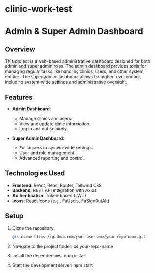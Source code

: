 # clinic-work-test
# Admin & Super Admin Dashboard

## Overview

This project is a web-based administrative dashboard designed for both admin and super admin roles. The admin dashboard provides tools for managing regular tasks like handling clinics, users, and other system entities. The super admin dashboard allows for higher-level control, including system-wide settings and administrative oversight.

## Features

- **Admin Dashboard**:
  - Manage clinics and users.
  - View and update clinic information.
  - Log in and out securely.

- **Super Admin Dashboard**:
  - Full access to system-wide settings.
  - User and role management.
  - Advanced reporting and control.

## Technologies Used

- **Frontend**: React, React Router, Tailwind CSS
- **Backend**: REST API integration with Axios
- **Authentication**: Token-based (JWT)
- **Icons**: React Icons (e.g., FaUsers, FaSignOutAlt)

## Setup

1. Clone the repository:
   ```bash
   git clone https://github.com/your-username/your-repo-name.git
2. Navigate to the project folder:
cd your-repo-name

3. Install the dependencies:
npm install

4. Start the development server:
npm start


